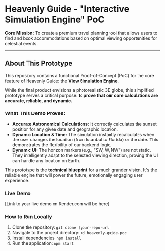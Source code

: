# Heavenly Guide - "Interactive Simulation Engine" PoC

**Core Mission:** To create a premium travel planning tool that allows users to find and book accommodations based on optimal viewing opportunities for celestial events.

---

## About This Prototype

This repository contains a functional Proof-of-Concept (PoC) for the core feature of Heavenly Guide: the **View Simulation Engine**.

While the final product envisions a photorealistic 3D globe, this simplified prototype serves a critical purpose: **to prove that our core calculations are accurate, reliable, and dynamic.**

### What This Demo Proves:

*   **Accurate Astronomical Calculations:** It correctly calculates the sunset position for any given date and geographic location.
*   **Dynamic Location & Time:** The simulation instantly recalculates when the user changes the location (from Istanbul to Florida) or the date. This demonstrates the flexibility of our backend logic.
*   **Dynamic UI:** The horizon markers (e.g., "SW, W, NW") are not static. They intelligently adapt to the selected viewing direction, proving the UI can handle any location on Earth.

This prototype is the **technical blueprint** for a much grander vision. It's the reliable engine that will power the future, emotionally engaging user experience.

### Live Demo

[Link to your live demo on Render.com will be here]

### How to Run Locally

1.  Clone the repository: `git clone [your-repo-url]`
2.  Navigate to the project directory: `cd heavenly-guide-poc`
3.  Install dependencies: `npm install`
4.  Run the application: `npm start`
